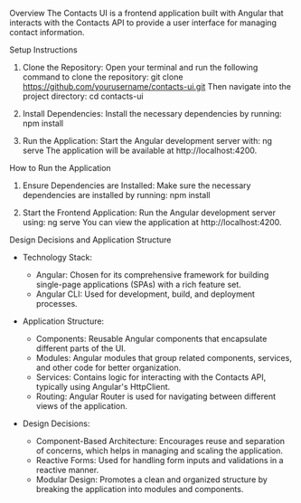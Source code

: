 Overview
The Contacts UI is a frontend application built with Angular that interacts with the Contacts API to provide a user interface for managing contact information.

Setup Instructions
1. Clone the Repository:
   Open your terminal and run the following command to clone the repository:
   git clone https://github.com/yourusername/contacts-ui.git
   Then navigate into the project directory:
   cd contacts-ui

2. Install Dependencies:
   Install the necessary dependencies by running:
   npm install

3. Run the Application:
   Start the Angular development server with:
   ng serve
   The application will be available at http://localhost:4200.
   
How to Run the Application
1. Ensure Dependencies are Installed:
   Make sure the necessary dependencies are installed by running:
   npm install
   
3. Start the Frontend Application:
   Run the Angular development server using:
   ng serve
   You can view the application at http://localhost:4200.


Design Decisions and Application Structure
- Technology Stack:
  - Angular: Chosen for its comprehensive framework for building single-page applications (SPAs) with a rich feature set.
  - Angular CLI: Used for development, build, and deployment processes.

- Application Structure:
  - Components: Reusable Angular components that encapsulate different parts of the UI.
  - Modules:  Angular modules that group related components, services, and other code for better organization.
  - Services: Contains logic for interacting with the Contacts API, typically using Angular's HttpClient.
  - Routing: Angular Router is used for navigating between different views of the application.

- Design Decisions:
  - Component-Based Architecture: Encourages reuse and separation of concerns, which helps in managing and scaling the application.
  - Reactive Forms: Used for handling form inputs and validations in a reactive manner.
  - Modular Design: Promotes a clean and organized structure by breaking the application into modules and components.


